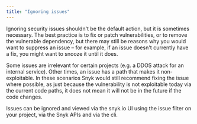 ```yaml
---
title: "Ignoring issues"
---
```


Ignoring security issues shouldn't be the default action, but it is sometimes necessary. The best practice is to fix or patch vulnerabilities, or to remove the vulnerable dependency, but there may still be reasons why you would want to suppress an issue – for example, if an issue doesn't currently have a fix, you might want to snooze it until it does.  

Some issues are irrelevant for certain projects (e.g. a DDOS attack for an internal service). Other times, an issue has a path that makes it non-exploitable. In these scenarios Snyk would still recommend fixing the issue where possible, as just because the vulnerability is not exploitable today via the current code paths, it does not mean it will not be in the future if the code changes. 

Issues can be ignored and viewed via the snyk.io UI using the issue filter on your project, via the Snyk APIs and via the cli. 
